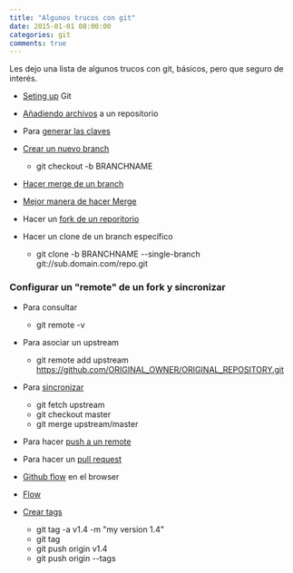 ```yaml
---
title: "Algunos trucos con git"
date: 2015-01-01 08:00:00
categories: git
comments: true
---
```


Les dejo una lista de algunos trucos con git, básicos, pero que seguro de interés.

- [Seting up][1] Git

- [Añadiendo archivos][2] a un repositorio

- Para [generar las claves][3]

- [Crear un nuevo branch][4]

	- git checkout -b BRANCHNAME

- [Hacer merge de un branch][13]

- [Mejor manera de hacer Merge][14]

- Hacer un [fork de un reporitorio][5]

- Hacer un clone de un branch específico

	- git clone -b BRANCHNAME --single-branch git://sub.domain.com/repo.git

### Configurar un "remote" de un fork y sincronizar

- Para consultar

	- git remote -v

- Para asociar un upstream

	- git remote add upstream https://github.com/ORIGINAL_OWNER/ORIGINAL_REPOSITORY.git

- Para [sincronizar][6]

	- git fetch upstream
	- git checkout master
	- git merge upstream/master

- Para hacer [push a un remote][7]

- Para hacer un [pull request][8]

- [Github flow][10] en el browser

- [Flow][11]

- [Crear tags][12]

	- git tag -a v1.4 -m "my version 1.4"
	- git tag
	- git push origin v1.4
	- git push origin --tags


[1]: https://help.github.com/articles/set-up-git/ "Set up git"
[2]: https://help.github.com/articles/adding-a-file-to-a-repository-from-the-command-line/ "Add files"
[3]: https://help.github.com/articles/generating-ssh-keys/ "Generating ssh-keys"
[4]: https://help.github.com/articles/creating-and-deleting-branches-within-your-repository/ "Create a branch"
[5]: https://help.github.com/articles/fork-a-repo/ "Forking a repo"
[6]: https://help.github.com/articles/syncing-a-fork/ "Syncing a fork"
[7]: https://help.github.com/articles/pushing-to-a-remote/ "Pushing to a remote"
[8]: https://help.github.com/articles/using-pull-requests/ "Pull Request"
[9]: https://help.github.com/articles/which-remote-url-should-i-use/ "Remote url to use"
[10]: https://help.github.com/articles/github-flow-in-the-browser/ "Github flow in the browser"
[11]: https://guides.github.com/introduction/flow/ "Flow"
[12]: https://git-scm.com/book/en/v2/Git-Basics-Tagging "Tags"
[13]: https://git-scm.com/book/en/v2/Git-Branching-Basic-Branching-and-Merging "Merging a branch"
[14]: http://stackoverflow.com/questions/5601931/best-and-safest-way-to-merge-a-git-branch-into-master "Best way to merge"